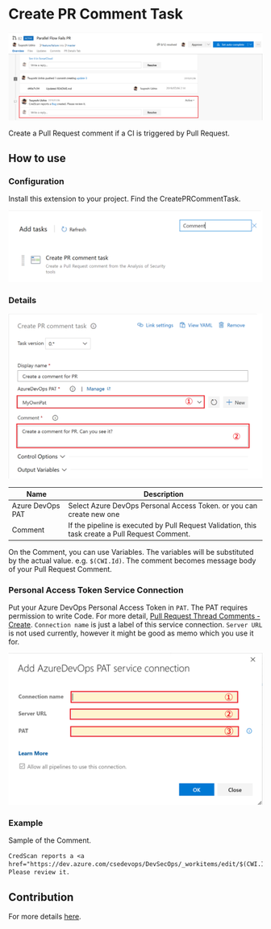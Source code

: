 # Create PR Comment Task

![Comment](https://raw.githubusercontent.com/microsoft/CSEDevOps/main/CreatePrComment/docs/images/Comment.png)

Create a Pull Request comment if a CI is triggered by Pull Request.

## How to use

### Configuration

Install this extension to your project. Find the CreatePRCommentTask.

![CreatePRCommentTask](https://raw.githubusercontent.com/microsoft/CSEDevOps/main/CreatePrComment/docs/images/CreatePRCommentTask.png)

### Details

![Task details](https://raw.githubusercontent.com/microsoft/CSEDevOps/main/CreatePrComment/docs/images/CommentTask.png)

| Name             | Description                                                                                      |
| ---------------- | ------------------------------------------------------------------------------------------------ |
| Azure DevOps PAT | Select Azure DevOps Personal Access Token. or you can create new one                             |
| Comment          | If the pipeline is executed by Pull Request Validation, this task create a Pull Request Comment. |

On the Comment, you can use Variables. The variables will be substituted by the actual value. e.g. `$(CWI.Id)`.
The comment becomes message body of your Pull Request Comment.

### Personal Access Token Service Connection

Put your Azure DevOps Personal Access Token in `PAT`. The PAT requires permission to write Code. For more detail, [Pull Request Thread Comments - Create](https://docs.microsoft.com/en-us/rest/api/azure/devops/git/pull-request-thread-comments/create?view=azure-devops-rest-6.1). `Connection name` is just a label of this service connection. `Server URL` is not used currently, however it might be good as memo which you use it for.

![ServiceConnection](https://raw.githubusercontent.com/microsoft/CSEDevOps/main/CreatePrComment/docs/images/ServiceConnection.png)

### Example

Sample of the Comment.

```text
CredScan reports a <a href="https://dev.azure.com/csedevops/DevSecOps/_workitems/edit/$(CWI.Id)">Bug</a>. Please review it.
```

## Contribution

For more details [here](https://github.com/microsoft/CSEDevOps/blob/main/CreatePrComment/CONTRIBUTION.md).
